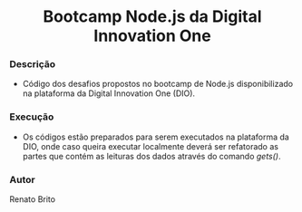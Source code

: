 <h1 align="center">Bootcamp Node.js da Digital Innovation One</h1>

### Descrição
- Código dos desafios propostos no bootcamp de Node.js disponibilizado na plataforma da Digital Innovation One (DIO).


### Execução
- Os códigos estão preparados para serem executados na plataforma da DIO, onde caso queira executar localmente deverá ser refatorado as partes que contém as leituras dos dados através do comando _gets()_.


### Autor
Renato Brito